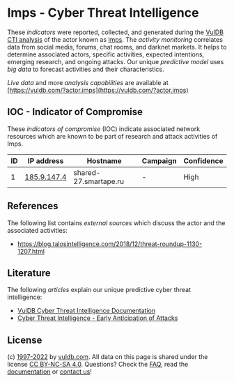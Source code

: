# Imps - Cyber Threat Intelligence

These _indicators_ were reported, collected, and generated during the [VulDB CTI analysis](https://vuldb.com/?kb.cti) of the actor known as [Imps](https://vuldb.com/?actor.imps). The _activity monitoring_ correlates data from social media, forums, chat rooms, and darknet markets. It helps to determine associated actors, specific activities, expected intentions, emerging research, and ongoing attacks. Our unique _predictive model_ uses _big data_ to forecast activities and their characteristics.

_Live data_ and more _analysis capabilities_ are available at [https://vuldb.com/?actor.imps](https://vuldb.com/?actor.imps)

## IOC - Indicator of Compromise

These _indicators of compromise_ (IOC) indicate associated network resources which are known to be part of research and attack activities of Imps.

ID | IP address | Hostname | Campaign | Confidence
-- | ---------- | -------- | -------- | ----------
1 | [185.9.147.4](https://vuldb.com/?ip.185.9.147.4) | shared-27.smartape.ru | - | High

## References

The following list contains _external sources_ which discuss the actor and the associated activities:

* https://blog.talosintelligence.com/2018/12/threat-roundup-1130-1207.html

## Literature

The following _articles_ explain our unique predictive cyber threat intelligence:

* [VulDB Cyber Threat Intelligence Documentation](https://vuldb.com/?kb.cti)
* [Cyber Threat Intelligence - Early Anticipation of Attacks](https://www.scip.ch/en/?labs.20201022)

## License

(c) [1997-2022](https://vuldb.com/?kb.changelog) by [vuldb.com](https://vuldb.com/?kb.about). All data on this page is shared under the license [CC BY-NC-SA 4.0](https://creativecommons.org/licenses/by-nc-sa/4.0/). Questions? Check the [FAQ](https://vuldb.com/?kb.faq), read the [documentation](https://vuldb.com/?kb) or [contact us](https://vuldb.com/?contact)!
